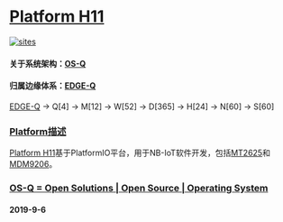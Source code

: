 ﻿# [Platform H11](https://github.com/OS-Q/H11)

[![sites](http://182.61.61.133/link/resources/OSQ.png)](http://www.OS-Q.com)

#### 关于系统架构：[OS-Q](https://github.com/OS-Q)
#### 归属边缘体系：[EDGE-Q](https://github.com/EDGE-Q)

[EDGE-Q](https://github.com/OS-Q/EDGE-Q) -> Q[4] -> M[12] -> W[52] -> D[365] -> H[24] -> N[60] -> S[60]

### [Platform描述](https://github.com/OS-Q/H11/wiki) 

[Platform H11](https://github.com/OS-Q/H11)基于PlatformIO平台，用于NB-IoT软件开发，包括[MT2625](https://github.com/sochub/MT2625)和[MDM9206](https://github.com/sochub/MDM9206)。

### [OS-Q = Open Solutions | Open Source |  Operating System ](http://www.OS-Q.com/H11)
####  2019-9-6

